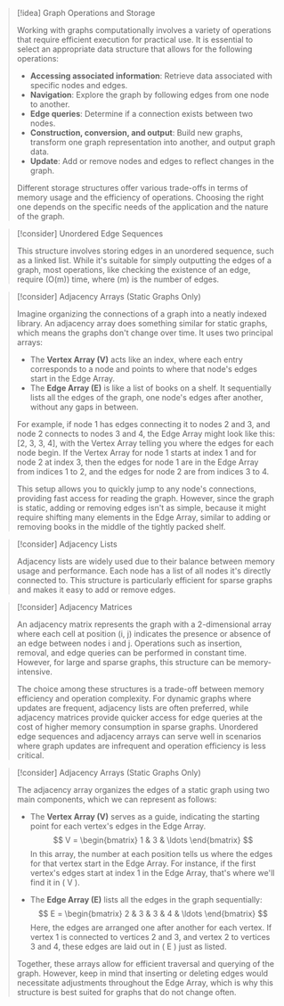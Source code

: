 
> [!idea] Graph Operations and Storage
>
> Working with graphs computationally involves a variety of operations that require efficient execution for practical use. It is essential to select an appropriate data structure that allows for the following operations:
>
> - **Accessing associated information**: Retrieve data associated with specific nodes and edges.
> - **Navigation**: Explore the graph by following edges from one node to another.
> - **Edge queries**: Determine if a connection exists between two nodes.
> - **Construction, conversion, and output**: Build new graphs, transform one graph representation into another, and output graph data.
> - **Update**: Add or remove nodes and edges to reflect changes in the graph.
>
> Different storage structures offer various trade-offs in terms of memory usage and the efficiency of operations. Choosing the right one depends on the specific needs of the application and the nature of the graph.

> [!consider] Unordered Edge Sequences
 >
 > This structure involves storing edges in an unordered sequence, such as a linked list. While it's suitable for simply outputting the edges of a graph, most operations, like checking the existence of an edge, require \(O(m)\) time, where \(m\) is the number of edges.


> [!consider]  Adjacency Arrays (Static Graphs Only)
>
> Imagine organizing the connections of a graph into a neatly indexed library. An adjacency array does something similar for static graphs, which means the graphs don't change over time. It uses two principal arrays:
>
> - The **Vertex Array (V)** acts like an index, where each entry corresponds to a node and points to where that node's edges start in the Edge Array.
> - The **Edge Array (E)** is like a list of books on a shelf. It sequentially lists all the edges of the graph, one node's edges after another, without any gaps in between.
>
> For example, if node 1 has edges connecting it to nodes 2 and 3, and node 2 connects to nodes 3 and 4, the Edge Array might look like this: [2, 3, 3, 4], with the Vertex Array telling you where the edges for each node begin. If the Vertex Array for node 1 starts at index 1 and for node 2 at index 3, then the edges for node 1 are in the Edge Array from indices 1 to 2, and the edges for node 2 are from indices 3 to 4.
>
> This setup allows you to quickly jump to any node's connections, providing fast access for reading the graph. However, since the graph is static, adding or removing edges isn't as simple, because it might require shifting many elements in the Edge Array, similar to adding or removing books in the middle of the tightly packed shelf.
 
 
 > [!consider] Adjacency Lists
 >
 > Adjacency lists are widely used due to their balance between memory usage and performance. Each node has a list of all nodes it's directly connected to. This structure is particularly efficient for sparse graphs and makes it easy to add or remove edges.
 
 
 > [!consider] Adjacency Matrices
>
 > An adjacency matrix represents the graph with a 2-dimensional array where each cell at position (i, j) indicates the presence or absence of an edge between nodes i and j. Operations such as insertion, removal, and edge queries can be performed in constant time. However, for large and sparse graphs, this structure can be memory-intensive.
 >
 > The choice among these structures is a trade-off between memory efficiency and operation complexity. For dynamic graphs where updates are frequent, adjacency lists are often preferred, while adjacency matrices provide quicker access for edge queries at the cost of higher memory consumption in sparse graphs. Unordered edge sequences and adjacency arrays can serve well in scenarios where graph updates are infrequent and operation efficiency is less critical.

> [!consider]  Adjacency Arrays (Static Graphs Only)
>
> The adjacency array organizes the edges of a static graph using two main components, which we can represent as follows:
>
> - The **Vertex Array (V)** serves as a guide, indicating the starting point for each vertex's edges in the Edge Array. 
> $$
> V = \begin{bmatrix}
> 1 & 3 & \ldots
> \end{bmatrix}
> $$
> In this array, the number at each position tells us where the edges for that vertex start in the Edge Array. For instance, if the first vertex's edges start at index 1 in the Edge Array, that's where we'll find it in \( V \).
> 
>
> - The **Edge Array (E)** lists all the edges in the graph sequentially:
> $$
> E = \begin{bmatrix}
> 2 & 3 & 3 & 4 & \ldots
> \end{bmatrix}
> $$
> Here, the edges are arranged one after another for each vertex. If vertex 1 is connected to vertices 2 and 3, and vertex 2 to vertices 3 and 4, these edges are laid out in \( E \) just as listed.
>
> Together, these arrays allow for efficient traversal and querying of the graph. However, keep in mind that inserting or deleting edges would necessitate adjustments throughout the Edge Array, which is why this structure is best suited for graphs that do not change often.

